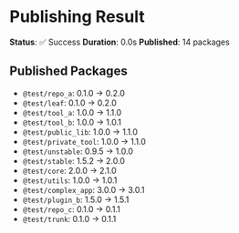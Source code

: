 # Publishing Result

**Status**: ✅ Success
**Duration**: 0.0s
**Published**: 14 packages

## Published Packages

- `@test/repo_a`: 0.1.0 → 0.2.0
- `@test/leaf`: 0.1.0 → 0.2.0
- `@test/tool_a`: 1.0.0 → 1.1.0
- `@test/tool_b`: 1.0.0 → 1.0.1
- `@test/public_lib`: 1.0.0 → 1.1.0
- `@test/private_tool`: 1.0.0 → 1.1.0
- `@test/unstable`: 0.9.5 → 1.0.0
- `@test/stable`: 1.5.2 → 2.0.0
- `@test/core`: 2.0.0 → 2.1.0
- `@test/utils`: 1.0.0 → 1.0.1
- `@test/complex_app`: 3.0.0 → 3.0.1
- `@test/plugin_b`: 1.5.0 → 1.5.1
- `@test/repo_c`: 0.1.0 → 0.1.1
- `@test/trunk`: 0.1.0 → 0.1.1

